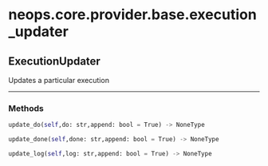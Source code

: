 # neops.core.provider.base.execution_updater
## ExecutionUpdater
Updates a particular execution

----------
### Methods
```python
update_do(self,do: str,append: bool = True) -> NoneType
```
```python
update_done(self,done: str,append: bool = True) -> NoneType
```
```python
update_log(self,log: str,append: bool = True) -> NoneType
```